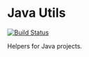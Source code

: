 Java Utils
==========

[![Build Status](https://travis-ci.org/nitay/java-utils.png?branch=master)](https://travis-ci.org/nitay/java-utils)

Helpers for Java projects.
